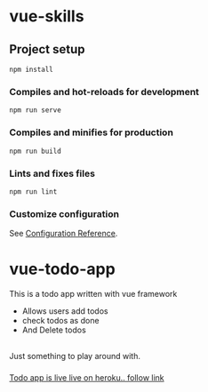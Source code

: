 # vue-skills

## Project setup
```
npm install
```

### Compiles and hot-reloads for development
```
npm run serve
```

### Compiles and minifies for production
```
npm run build
```

### Lints and fixes files
```
npm run lint
```

### Customize configuration
See [Configuration Reference](https://cli.vuejs.org/config/).
# vue-todo-app
This is a todo app written with vue framework
- Allows users add todos 
- check todos as done
- And Delete todos
##
Just something to play around with.
###


[Todo app is live live on heroku.. follow link](https://vue-todo-list-app.herokuapp.com "Open Todo app in browser")